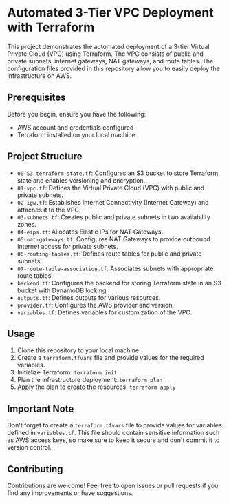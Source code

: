# Automated 3-Tier VPC Deployment with Terraform

This project demonstrates the automated deployment of a 3-tier Virtual Private Cloud (VPC) using Terraform. The VPC consists of public and private subnets, internet gateways, NAT gateways, and route tables. The configuration files provided in this repository allow you to easily deploy the infrastructure on AWS.

## Prerequisites

Before you begin, ensure you have the following:

- AWS account and credentials configured
- Terraform installed on your local machine

## Project Structure

- `00-S3-terraform-state.tf`: Configures an S3 bucket to store Terraform state and enables versioning and encryption.
- `01-vpc.tf`: Defines the Virtual Private Cloud (VPC) with public and private subnets.
- `02-igw.tf`: Establishes Internet Connectivity (Internet Gateway) and attaches it to the VPC.
- `03-subnets.tf`: Creates public and private subnets in two availability zones.
- `04-eips.tf`: Allocates Elastic IPs for NAT Gateways.
- `05-nat-gateways.tf`: Configures NAT Gateways to provide outbound internet access for private subnets.
- `06-routing-tables.tf`: Defines route tables for public and private subnets.
- `07-route-table-association.tf`: Associates subnets with appropriate route tables.
- `backend.tf`: Configures the backend for storing Terraform state in an S3 bucket with DynamoDB locking.
- `outputs.tf`: Defines outputs for various resources.
- `provider.tf`: Configures the AWS provider and version.
- `variables.tf`: Defines variables for customization of the VPC.

## Usage

1. Clone this repository to your local machine.
2. Create a `terraform.tfvars` file and provide values for the required variables.
3. Initialize Terraform: `terraform init`
4. Plan the infrastructure deployment: `terraform plan`
5. Apply the plan to create the resources: `terraform apply`

## Important Note

Don't forget to create a `terraform.tfvars` file to provide values for variables defined in `variables.tf`. This file should contain sensitive information such as AWS access keys, so make sure to keep it secure and don't commit it to version control.

## Contributing

Contributions are welcome! Feel free to open issues or pull requests if you find any improvements or have suggestions.
